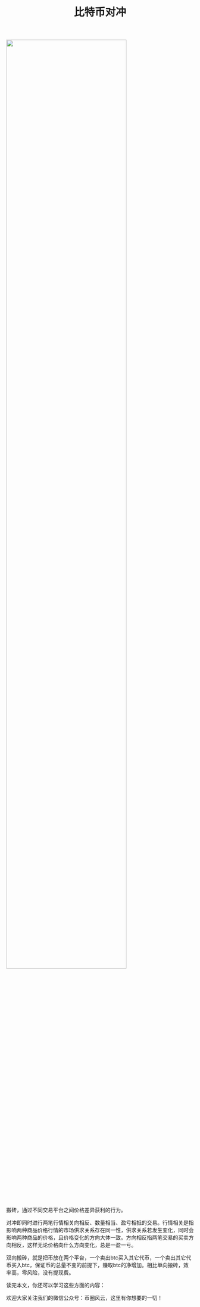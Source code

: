 ﻿---
layout: post
title: "比特币对冲
"
description: "比特币对冲
"
tags: [比特币对冲
,区块链,tkc,买币网]
categories: [币圈风云,TKC]
---
<img src="http://cdn.utouu.com/biiduuuser/1520316888581.jpg" width="80%"/>

搬砖，通过不同交易平台之间价格差异获利的行为。


对冲即同时进行两笔行情相关向相反、数量相当、盈亏相抵的交易。行情相关是指影响两种商品价格行情的市场供求关系存在同一性，供求关系若发生变化，同时会影响两种商品的价格，且价格变化的方向大体一致。方向相反指两笔交易的买卖方向相反，这样无论价格向什么方向变化，总是一盈一亏。

双向搬砖，就是把币放在两个平台，一个卖出btc买入其它代币，一个卖出其它代币买入btc，保证币的总量不变的前提下，赚取btc的净增加。相比单向搬砖，效率高，零风险，没有提现费。

读完本文，你还可以学习这些方面的内容：


欢迎大家关注我们的微信公众号：币圈风云，这里有你想要的一切！